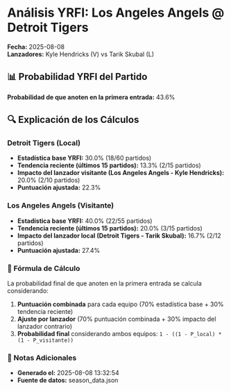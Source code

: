 # Análisis YRFI: Los Angeles Angels @ Detroit Tigers

**Fecha:** 2025-08-08  
**Lanzadores:** Kyle Hendricks (V) vs Tarik Skubal (L)

## 📊 Probabilidad YRFI del Partido

**Probabilidad de que anoten en la primera entrada:** 43.6%

## 🔍 Explicación de los Cálculos

### Detroit Tigers (Local)
- **Estadística base YRFI:** 30.0% (18/60 partidos)
- **Tendencia reciente (últimos 15 partidos):** 13.3% (2/15 partidos)
- **Impacto del lanzador visitante (Los Angeles Angels - Kyle Hendricks):** 20.0% (2/10 partidos)
- **Puntuación ajustada:** 22.3%

### Los Angeles Angels (Visitante)
- **Estadística base YRFI:** 40.0% (22/55 partidos)
- **Tendencia reciente (últimos 15 partidos):** 20.0% (3/15 partidos)
- **Impacto del lanzador local (Detroit Tigers - Tarik Skubal):** 16.7% (2/12 partidos)
- **Puntuación ajustada:** 27.4%

### 📝 Fórmula de Cálculo

La probabilidad final de que anoten en la primera entrada se calcula considerando:
1. **Puntuación combinada** para cada equipo (70% estadística base + 30% tendencia reciente)
2. **Ajuste por lanzador** (70% puntuación combinada + 30% impacto del lanzador contrario)
3. **Probabilidad final** considerando ambos equipos: `1 - ((1 - P_local) * (1 - P_visitante))`

### 📌 Notas Adicionales

- **Generado el:** 2025-08-08 13:32:54
- **Fuente de datos:** season_data.json
